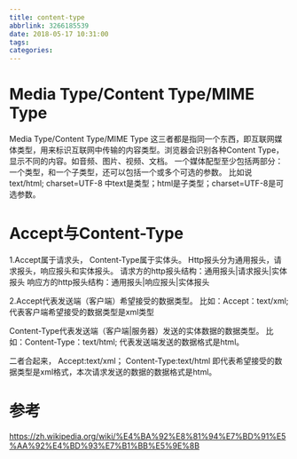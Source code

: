 ```yaml
---
title: content-type
abbrlink: 3266185539
date: 2018-05-17 10:31:00
tags:
categories:
---
```


# Media Type/Content Type/MIME Type
Media Type/Content Type/MIME Type 这三者都是指同一个东西，即互联网媒体类型，用来标识互联网中传输的内容类型。浏览器会识别各种Content Type，显示不同的内容。如音频、图片、视频、文档。 
一个媒体配型至少包括两部分：一个类型，和一个子类型，还可以包括一个或多个可选的参数。 比如说 
text/html; charset=UTF-8 中text是类型；html是子类型；charset=UTF-8是可选参数。 

# Accept与Content-Type
1.Accept属于请求头， Content-Type属于实体头。 
Http报头分为通用报头，请求报头，响应报头和实体报头。 
请求方的http报头结构：通用报头|请求报头|实体报头 
响应方的http报头结构：通用报头|响应报头|实体报头

2.Accept代表发送端（客户端）希望接受的数据类型。 
比如：Accept：text/xml; 
代表客户端希望接受的数据类型是xml类型

Content-Type代表发送端（客户端|服务器）发送的实体数据的数据类型。 
比如：Content-Type：text/html; 
代表发送端发送的数据格式是html。

二者合起来， 
Accept:text/xml； 
Content-Type:text/html 
即代表希望接受的数据类型是xml格式，本次请求发送的数据的数据格式是html。

# 参考
https://zh.wikipedia.org/wiki/%E4%BA%92%E8%81%94%E7%BD%91%E5%AA%92%E4%BD%93%E7%B1%BB%E5%9E%8B